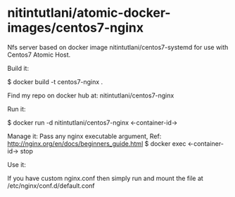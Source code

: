 # nitintutlani/atomic-docker-images/centos7-nginx
Nfs server based on docker image nitintutlani/centos7-systemd for use with Centos7 Atomic Host.

Build it:

  $ docker build -t centos7-nginx .

Find my repo on docker hub at: nitintutlani/centos7-nginx

Run it:

  $ docker run -d nitintutlani/centos7-nginx
  <-container-id->

Manage it:
  Pass any nginx executable argument, Ref: http://nginx.org/en/docs/beginners_guide.html
  $ docker exec <-container-id-> stop

Use it:

  If you have custom nginx.conf then simply run and mount the file at /etc/nginx/conf.d/default.conf